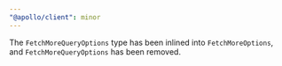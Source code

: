 ```yaml
---
"@apollo/client": minor
---
```


The `FetchMoreQueryOptions` type has been inlined into `FetchMoreOptions`, and
`FetchMoreQueryOptions` has been removed.
